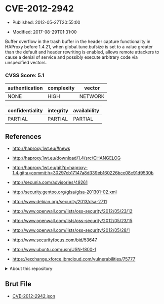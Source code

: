 # CVE-2012-2942

- Published: 2012-05-27T20:55:00

- Modified: 2017-08-29T01:31:00

Buffer overflow in the trash buffer in the header capture functionality in HAProxy before 1.4.21, when global.tune.bufsize is set to a value greater than the default and header rewriting is enabled, allows remote attackers to cause a denial of service and possibly execute arbitrary code via unspecified vectors.

### CVSS Score: **5.1**

| authentication | complexity | vector |
| --- | --- | --- |
| NONE | HIGH | NETWORK |

| confidentiality | integrity | availability |
| --- | --- | --- |
| PARTIAL | PARTIAL | PARTIAL |

## References

* http://haproxy.1wt.eu/#news

* http://haproxy.1wt.eu/download/1.4/src/CHANGELOG

* http://haproxy.1wt.eu/git?p=haproxy-1.4.git;a=commit;h=30297cb17147a8d339eb160226bcc08c91d9530b

* http://secunia.com/advisories/49261

* http://security.gentoo.org/glsa/glsa-201301-02.xml

* http://www.debian.org/security/2013/dsa-2711

* http://www.openwall.com/lists/oss-security/2012/05/23/12

* http://www.openwall.com/lists/oss-security/2012/05/23/15

* http://www.openwall.com/lists/oss-security/2012/05/28/1

* http://www.securityfocus.com/bid/53647

* http://www.ubuntu.com/usn/USN-1800-1

* https://exchange.xforce.ibmcloud.com/vulnerabilities/75777

<details>
<summary>About this repository</summary> 

  This repository is part of the project [Live Hack CVE](https://github.com/Live-Hack-CVE). Main website can be found [www.live-hack.org](https://www.live-hack.org) 
  
  Made by [Sn0wAlice](https://github.com/Sn0wAlice) for the people that care about security and need to have a feed of the latest CVEs. Hope you enjoy it, don't forget to star the repo and follow me on [Twitter](https://twitter.com/Sn0wAlice) and [Github](https://github.com/Sn0wAlice). And that is my [personnal website](https://www.alice-snow.me/)

  - [Home Page](https://github.com/Live-Hack-CVE)
  - [Framework](https://github.com/Live-Hack-CVE/cve-framework)
  - [CVE database](https://github.com/Live-Hack-CVE/full_database)
  - [Changelog](https://github.com/Live-Hack-CVE/Changelog)
</details>

## Brut File

* [CVE-2012-2942.json](https://raw.githubusercontent.com/Live-Hack-CVE/full_database/main/cves/2012/CVE-2012-2942.json)


